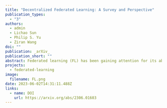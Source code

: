 ```yaml
---
title: "Decentralized Federated Learning: A Survey and Perspective"
publication_types:
  - "3"
authors:
  - admin
  - Lichao Sun
  - Philip S. Yu
  - Ziran Wang
doi: ""
publication: _arXiv_
publication_short: ""
abstract: Federated learning (FL) has been gaining attention for its ability to share knowledge while maintaining user data, protecting privacy, increasing learning efficiency, and reducing communication overhead. Decentralized FL (DFL) is a decentralized network architecture that eliminates the need for a central server in contrast to centralized FL (CFL). DFL enables direct communication between clients, resulting in significant savings in communication resources. In this paper, a comprehensive survey and profound perspective is provided for DFL. First, a review of the methodology, challenges, and variants of CFL is conducted, laying the background of DFL. Then, a systematic and detailed perspective on DFL is introduced, including iteration order, communication protocols, network topologies, paradigm proposals, and temporal variability. Next, based on the definition of DFL, several extended variants and categorizations are proposed with state-of-the-art technologies. Lastly, in addition to summarizing the current challenges in the DFL, some possible solutions and future research directions are also discussed.
projects:
  - federated-learning
image:
  filename: FL.png
date: 2023-06-02T14:31:11.488Z
links:
  - name: DOI
    url: https://arxiv.org/abs/2306.01603
---
```

